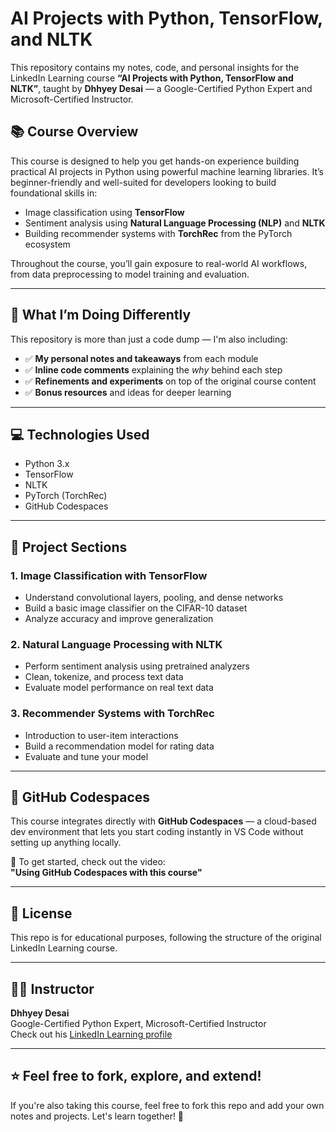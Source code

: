 # AI Projects with Python, TensorFlow, and NLTK

This repository contains my notes, code, and personal insights for the LinkedIn Learning course **“AI Projects with Python, TensorFlow and NLTK”**, taught by **Dhhyey Desai** — a Google-Certified Python Expert and Microsoft-Certified Instructor.

## 📚 Course Overview

This course is designed to help you get hands-on experience building practical AI projects in Python using powerful machine learning libraries. It’s beginner-friendly and well-suited for developers looking to build foundational skills in:

- Image classification using **TensorFlow**
- Sentiment analysis using **Natural Language Processing (NLP)** and **NLTK**
- Building recommender systems with **TorchRec** from the PyTorch ecosystem

Throughout the course, you’ll gain exposure to real-world AI workflows, from data preprocessing to model training and evaluation.

---

## 🧠 What I’m Doing Differently

This repository is more than just a code dump — I'm also including:

- ✅ **My personal notes and takeaways** from each module  
- ✅ **Inline code comments** explaining the *why* behind each step  
- ✅ **Refinements and experiments** on top of the original course content  
- ✅ **Bonus resources** and ideas for deeper learning

---

## 💻 Technologies Used

- Python 3.x  
- TensorFlow  
- NLTK  
- PyTorch (TorchRec)  
- GitHub Codespaces

---

## 🧪 Project Sections

### 1. Image Classification with TensorFlow
- Understand convolutional layers, pooling, and dense networks
- Build a basic image classifier on the CIFAR-10 dataset
- Analyze accuracy and improve generalization

### 2. Natural Language Processing with NLTK
- Perform sentiment analysis using pretrained analyzers
- Clean, tokenize, and process text data
- Evaluate model performance on real text data

### 3. Recommender Systems with TorchRec
- Introduction to user-item interactions
- Build a recommendation model for rating data
- Evaluate and tune your model

---

## 🚀 GitHub Codespaces

This course integrates directly with **GitHub Codespaces** — a cloud-based dev environment that lets you start coding instantly in VS Code without setting up anything locally.

🧠 To get started, check out the video:  
**"Using GitHub Codespaces with this course"**

---

## 🧾 License

This repo is for educational purposes, following the structure of the original LinkedIn Learning course.

---

## 👨‍🏫 Instructor

**Dhhyey Desai**  
Google-Certified Python Expert, Microsoft-Certified Instructor  
Check out his [LinkedIn Learning profile](https://www.linkedin.com/learning/instructors/dhhyey-desai)

---

## ⭐ Feel free to fork, explore, and extend!

If you're also taking this course, feel free to fork this repo and add your own notes and projects. Let's learn together! 🙌

